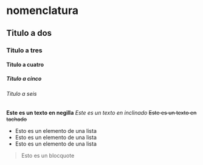 # nomenclatura
## Titulo a dos 
### Titulo a tres
#### Titulo a cuatro
##### Titulo a cinco
###### Titulo a seis
**Este es un texto en negilla**
*Este es un texto en inclinado*
~~Este es un texto en tachado~~

* Esto es un elemento de una lista
* Esto es un elemento de una lista 
* Esto es un elemento de una lista


> Esto es un blocquote
